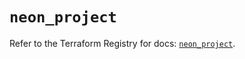 # `neon_project`

Refer to the Terraform Registry for docs: [`neon_project`](https://registry.terraform.io/providers/kislerdm/neon/0.5.0/docs/resources/project).
